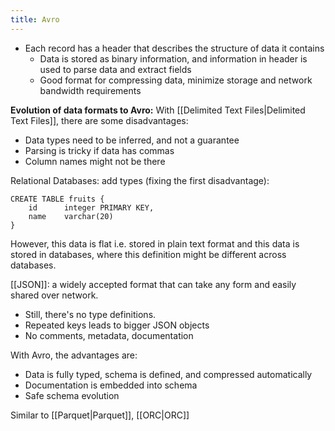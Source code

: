 ```yaml
---
title: Avro
---
```

- Each record has a header that describes the structure of data it contains
	- Data is stored as binary information, and information in header is used to parse data and extract fields
	- Good format for compressing data, minimize storage and network bandwidth requirements

**Evolution of data formats to Avro:**
With [[Delimited Text Files|Delimited Text Files]], there are some disadvantages:
- Data types need to be inferred, and not a guarantee
- Parsing is tricky if data has commas
- Column names might not be there

Relational Databases: add types (fixing the first disadvantage):
```
CREATE TABLE fruits {
	id      integer PRIMARY KEY,
	name    varchar(20)
}
```
However, this data is flat i.e. stored in plain text format and this data is stored in databases, where this definition might be different across databases.

[[JSON]]: a widely accepted format that can take any form and easily shared over network. 
- Still, there's no type definitions. 
- Repeated keys leads to bigger JSON objects
- No comments, metadata, documentation

With Avro, the advantages are:
- Data is fully typed, schema is defined, and compressed automatically
- Documentation is embedded into schema
- Safe schema evolution

Similar to [[Parquet|Parquet]], [[ORC|ORC]]
